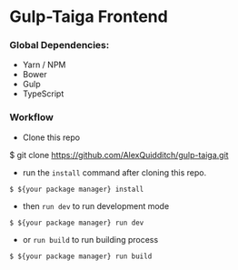 # Gulp-Taiga Frontend

### Global Dependencies:
- Yarn / NPM
- Bower
- Gulp
- TypeScript

### Workflow
* Clone this repo

$ git clone https://github.com/AlexQuidditch/gulp-taiga.git

* run the `install` command after cloning this repo.
```
$ ${your package manager} install
```
* then `run dev` to run development mode
```
$ ${your package manager} run dev
```
* or `run build` to run building process
```
$ ${your package manager} run build
```
